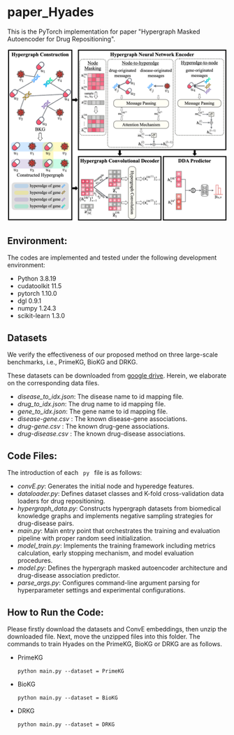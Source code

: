 # paper_Hyades
This is the PyTorch implementation for paper "Hypergraph Masked Autoencoder for Drug Repositioning".

<img src='model.png'>

## Environment:
The codes are implemented and tested under the following development environment:
-  Python 3.8.19
-  cudatoolkit 11.5
-  pytorch 1.10.0
-  dgl 0.9.1
-  numpy 1.24.3
-  scikit-learn 1.3.0

## Datasets
We verify the effectiveness of our proposed method on three large-scale benchmarks, i.e., PrimeKG, BioKG and DRKG.

These datasets can be downloaded from [google drive](https://drive.google.com/drive/folders/1K7yE0mgQOZsKCcDM-k_rYZFYmKmxWbrZ). Herein, we elaborate on the corresponding data files.
- <i>disease_to_idx.json</i>: The disease name to id mapping file.
- <i>drug_to_idx.json</i>: The drug name to id mapping file.
- <i>gene_to_idx.json</i>: The gene name to id mapping file.
- <i> disease-gene.csv </i>: The known disease-gene associations.
- <i> drug-gene.csv </i>: The known drug-gene associations.
- <i> drug-disease.csv </i>: The known drug-disease associations.

## Code Files:
The introduction of each <code> py </code> file is as follows:
- <i>convE.py</i>: Generates the initial node and hyperedge features.
- <i>dataloader.py</i>: Defines dataset classes and K-fold cross-validation data loaders for drug repositioning.
- <i>hypergraph_data.py</i>: Constructs hypergraph datasets from biomedical knowledge graphs and implements negative sampling strategies for drug-disease pairs.
- <i>main.py</i>: Main entry point that orchestrates the training and evaluation pipeline with proper random seed initialization.
- <i>model_train.py</i>: Implements the training framework including metrics calculation, early stopping mechanism, and model evaluation procedures.
- <i>model.py</i>: Defines the hypergraph masked autoencoder architecture and drug-disease association predictor.
- <i>parse_args.py</i>: Configures command-line argument parsing for hyperparameter settings and experimental configurations.

## How to Run the Code:
Please firstly download the datasets and ConvE embeddings, then unzip the downloaded file. Next, move the unzipped files into this folder. The commands to train Hyades on the PrimeKG, BioKG or DRKG are as follows.

<ul>
<li>PrimeKG<pre><code>python main.py --dataset = PrimeKG</code></pre>
</li>
<li>BioKG<pre><code>python main.py --dataset = BioKG</code></pre>
</li>
  <li>DRKG<pre><code>python main.py --dataset = DRKG</code></pre>
</li>
</ul>
</body></html>
